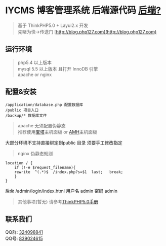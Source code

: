 # IYCMS 博客管理系统 后端源代码 [后端?](https://github.com/aa24615/iycms-fed)
> 基于 ThinkPHP5.0 + Layui2.x 开发  
> 先睹为快->传送门 [http://blog.php127.com](http://blog.php127.com)



## 运行环境

> php5.4 以上版本  
> mysql 5.5 以上版本 且打开 InnoDB 引擎  
> apache or nginx 

## 配置&安装 

```
/application/database.php 配置数据库
/public 项目入口
/backup/* 数据库文件

```
> apache 无须配置伪静态   
> 推荐使用[宝塔](http://www.bt.cn/)主机面板 or [AMH](https://amh.sh/index.htm?amh)主机面板

大部分环境不支持直接绑定到public 目录 须要手工修改指定

> nginx 伪静态规则

``` nginx
location / {
    if (!-e $request_filename){
	rewrite  ^(.*)$  /index.php?s=$1  last;   break;
    }
}
```
后台 /admin/login/index.html 用户名 admin 密码 admin

> 其他事项(暂无) 请参考[ThinkPHP5.0手册](https://www.kancloud.cn/manual/thinkphp5/118003)


## 联系我们

QQ群: [324098841](http://shang.qq.com/wpa/qunwpa?idkey=6f5462146888da75feaaa1fe1ab3addfcea63f6454548238033c6a91fa610e4e)   
QQ号: [839024615](http://wpa.qq.com/msgrd?v=3&uin=839024615&site=qq&menu=yes) 